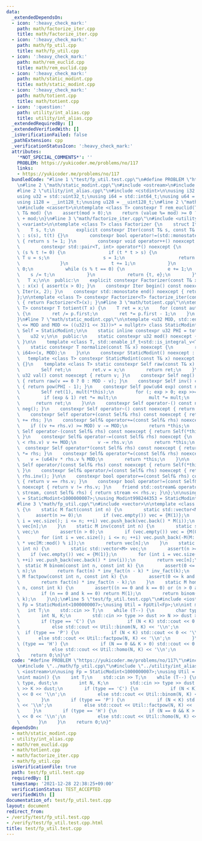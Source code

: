 ```yaml
---
data:
  _extendedDependsOn:
  - icon: ':heavy_check_mark:'
    path: math/factorize_iter.cpp
    title: math/factorize_iter.cpp
  - icon: ':heavy_check_mark:'
    path: math/fp_util.cpp
    title: math/fp_util.cpp
  - icon: ':heavy_check_mark:'
    path: math/rem_euclid.cpp
    title: math/rem_euclid.cpp
  - icon: ':heavy_check_mark:'
    path: math/static_modint.cpp
    title: math/static_modint.cpp
  - icon: ':heavy_check_mark:'
    path: math/totient.cpp
    title: math/totient.cpp
  - icon: ':question:'
    path: utility/int_alias.cpp
    title: utility/int_alias.cpp
  _extendedRequiredBy: []
  _extendedVerifiedWith: []
  _isVerificationFailed: false
  _pathExtension: cpp
  _verificationStatusIcon: ':heavy_check_mark:'
  attributes:
    '*NOT_SPECIAL_COMMENTS*': ''
    PROBLEM: https://yukicoder.me/problems/no/117
    links:
    - https://yukicoder.me/problems/no/117
  bundledCode: "#line 1 \"test/fp_util.test.cpp\"\n#define PROBLEM \"https://yukicoder.me/problems/no/117\"\
    \n#line 2 \"math/static_modint.cpp\"\n#include <ostream>\n#include <type_traits>\n\
    #line 2 \"utility/int_alias.cpp\"\n#include <cstdint>\n\nusing i32 = std::int32_t;\n\
    using u32 = std::uint32_t;\nusing i64 = std::int64_t;\nusing u64 = std::uint64_t;\n\
    using i128 = __int128_t;\nusing u128 = __uint128_t;\n#line 2 \"math/rem_euclid.cpp\"\
    \n#include <cassert>\n\ntemplate <class T> constexpr T rem_euclid(T value, const\
    \ T& mod) {\n    assert(mod > 0);\n    return (value %= mod) >= 0 ? value : value\
    \ + mod;\n}\n#line 3 \"math/factorize_iter.cpp\"\n#include <utility>\n#include\
    \ <variant>\n\ntemplate <class T> class Factorizer {\n    struct Iter {\n    \
    \    T s, t;\n        explicit constexpr Iter(const T& s, const T& t) noexcept\
    \ : s(s), t(t) {}\n        constexpr bool operator!=(std::monostate) const noexcept\
    \ { return s != 1; }\n        constexpr void operator++() noexcept { t += 1; }\n\
    \        constexpr std::pair<T, int> operator*() noexcept {\n            while\
    \ (s % t != 0) {\n                if (t * t > s) {\n                    const\
    \ T u = s;\n                    s = 1;\n                    return {u, 1};\n \
    \               }\n                t += 1;\n            }\n            int e =\
    \ 0;\n            while (s % t == 0) {\n                e += 1;\n            \
    \    s /= t;\n            }\n            return {t, e};\n        }\n    };\n \
    \   T x;\n\n  public:\n    explicit constexpr Factorizer(const T& x) noexcept\
    \ : x(x) { assert(x > 0); }\n    constexpr Iter begin() const noexcept { return\
    \ Iter(x, 2); }\n    constexpr std::monostate end() noexcept { return {}; }\n\
    };\n\ntemplate <class T> constexpr Factorizer<T> factorize_iter(const T& x) noexcept\
    \ { return Factorizer<T>(x); }\n#line 3 \"math/totient.cpp\"\n\ntemplate <class\
    \ T> constexpr T totient(T x) {\n    T ret = x;\n    for (const auto& p : factorize_iter(x))\
    \ {\n        ret /= p.first;\n        ret *= p.first - 1;\n    }\n    return ret;\n\
    }\n#line 7 \"math/static_modint.cpp\"\n\ntemplate <u32 MOD, std::enable_if_t<((u32)1\
    \ <= MOD and MOD <= ((u32)1 << 31))>* = nullptr> class StaticModint {\n    using\
    \ Self = StaticModint;\n\n    static inline constexpr u32 PHI = totient(MOD);\n\
    \    u32 v;\n\n  public:\n    static constexpr u32 mod() noexcept { return MOD;\
    \ }\n\n    template <class T, std::enable_if_t<std::is_integral_v<T>>* = nullptr>\n\
    \    static constexpr T normalize(const T& x) noexcept {\n        return rem_euclid<std::common_type_t<T,\
    \ i64>>(x, MOD);\n    }\n\n    constexpr StaticModint() noexcept : v(0) {}\n \
    \   template <class T> constexpr StaticModint(const T& x) noexcept : v(normalize(x))\
    \ {}\n    template <class T> static constexpr Self raw(const T& x) noexcept {\n\
    \        Self ret;\n        ret.v = x;\n        return ret;\n    }\n\n    constexpr\
    \ u32 val() const noexcept { return v; }\n    constexpr Self neg() const noexcept\
    \ { return raw(v == 0 ? 0 : MOD - v); }\n    constexpr Self inv() const noexcept\
    \ { return pow(PHI - 1); }\n    constexpr Self pow(u64 exp) const noexcept {\n\
    \        Self ret(1), mult(*this);\n        for (; exp > 0; exp >>= 1) {\n   \
    \         if (exp & 1) ret *= mult;\n            mult *= mult;\n        }\n  \
    \      return ret;\n    }\n\n    constexpr Self operator-() const noexcept { return\
    \ neg(); }\n    constexpr Self operator~() const noexcept { return inv(); }\n\n\
    \    constexpr Self operator+(const Self& rhs) const noexcept { return Self(*this)\
    \ += rhs; }\n    constexpr Self& operator+=(const Self& rhs) noexcept {\n    \
    \    if ((v += rhs.v) >= MOD) v -= MOD;\n        return *this;\n    }\n\n    constexpr\
    \ Self operator-(const Self& rhs) const noexcept { return Self(*this) -= rhs;\
    \ }\n    constexpr Self& operator-=(const Self& rhs) noexcept {\n        if (v\
    \ < rhs.v) v += MOD;\n        v -= rhs.v;\n        return *this;\n    }\n\n  \
    \  constexpr Self operator*(const Self& rhs) const noexcept { return Self(*this)\
    \ *= rhs; }\n    constexpr Self& operator*=(const Self& rhs) noexcept {\n    \
    \    v = (u64)v * rhs.v % MOD;\n        return *this;\n    }\n\n    constexpr\
    \ Self operator/(const Self& rhs) const noexcept { return Self(*this) /= rhs;\
    \ }\n    constexpr Self& operator/=(const Self& rhs) noexcept { return *this *=\
    \ rhs.inv(); }\n\n    constexpr bool operator==(const Self& rhs) const noexcept\
    \ { return v == rhs.v; }\n    constexpr bool operator!=(const Self& rhs) const\
    \ noexcept { return v != rhs.v; }\n    friend std::ostream& operator<<(std::ostream&\
    \ stream, const Self& rhs) { return stream << rhs.v; }\n};\n\nusing Modint1000000007\
    \ = StaticModint<1000000007>;\nusing Modint998244353 = StaticModint<998244353>;\n\
    #line 3 \"math/fp_util.cpp\"\n#include <vector>\n\ntemplate <class M> struct FpUtil\
    \ {\n    static M fact(const int n) {\n        static std::vector<M> vec;\n  \
    \      assert(n >= 0);\n        if (vec.empty()) vec = {M(1)};\n        for (int\
    \ i = vec.size(); i <= n; ++i) vec.push_back(vec.back() * M(i));\n        return\
    \ vec[n];\n    }\n    static M inv(const int n) {\n        static std::vector<M>\
    \ vec;\n        assert(n > 0);\n        if (vec.empty()) vec = {M(0), M(1)};\n\
    \        for (int i = vec.size(); i <= n; ++i) vec.push_back(-M(M::mod() / i)\
    \ * vec[M::mod() % i]);\n        return vec[n];\n    }\n    static M inv_fact(const\
    \ int n) {\n        static std::vector<M> vec;\n        assert(n >= 0);\n    \
    \    if (vec.empty()) vec = {M(1)};\n        for (int i = vec.size(); i <= n;\
    \ ++i) vec.push_back(vec.back() * inv(i));\n        return vec[n];\n    }\n  \
    \  static M binom(const int n, const int k) {\n        assert(0 <= k and k <=\
    \ n);\n        return fact(n) * inv_fact(n - k) * inv_fact(k);\n    }\n    static\
    \ M factpow(const int n, const int k) {\n        assert(0 <= k and k <= n);\n\
    \        return fact(n) * inv_fact(n - k);\n    }\n    static M homo(const int\
    \ n, const int k) {\n        assert((n == 0 and k == 0) or (n > 0 and k >= 0));\n\
    \        if (n == 0 and k == 0) return M(1);\n        return binom(n + k - 1,\
    \ k);\n    }\n};\n#line 5 \"test/fp_util.test.cpp\"\n#include <iostream>\n\nusing\
    \ Fp = StaticModint<1000000007>;\nusing Util = FpUtil<Fp>;\n\nint main() {\n \
    \   int T;\n    std::cin >> T;\n    while (T--) {\n        char type, dust;\n\
    \        int N, K;\n        std::cin >> type >> dust >> N >> dust >> K >> dust;\n\
    \        if (type == 'C') {\n            if (N < K) std::cout << 0 << '\\n';\n\
    \            else std::cout << Util::binom(N, K) << '\\n';\n        }\n      \
    \  if (type == 'P') {\n            if (N < K) std::cout << 0 << '\\n';\n     \
    \       else std::cout << Util::factpow(N, K) << '\\n';\n        }\n        if\
    \ (type == 'H') {\n            if (N == 0 && K > 0) std::cout << 0 << '\\n';\n\
    \            else std::cout << Util::homo(N, K) << '\\n';\n        }\n    }\n\
    \    return 0;\n}\n"
  code: "#define PROBLEM \"https://yukicoder.me/problems/no/117\"\n#include \"../math/static_modint.cpp\"\
    \n#include \"../math/fp_util.cpp\"\n#include \"../utility/int_alias.cpp\"\n#include\
    \ <iostream>\n\nusing Fp = StaticModint<1000000007>;\nusing Util = FpUtil<Fp>;\n\
    \nint main() {\n    int T;\n    std::cin >> T;\n    while (T--) {\n        char\
    \ type, dust;\n        int N, K;\n        std::cin >> type >> dust >> N >> dust\
    \ >> K >> dust;\n        if (type == 'C') {\n            if (N < K) std::cout\
    \ << 0 << '\\n';\n            else std::cout << Util::binom(N, K) << '\\n';\n\
    \        }\n        if (type == 'P') {\n            if (N < K) std::cout << 0\
    \ << '\\n';\n            else std::cout << Util::factpow(N, K) << '\\n';\n   \
    \     }\n        if (type == 'H') {\n            if (N == 0 && K > 0) std::cout\
    \ << 0 << '\\n';\n            else std::cout << Util::homo(N, K) << '\\n';\n \
    \       }\n    }\n    return 0;\n}"
  dependsOn:
  - math/static_modint.cpp
  - utility/int_alias.cpp
  - math/rem_euclid.cpp
  - math/totient.cpp
  - math/factorize_iter.cpp
  - math/fp_util.cpp
  isVerificationFile: true
  path: test/fp_util.test.cpp
  requiredBy: []
  timestamp: '2021-12-28 22:38:25+09:00'
  verificationStatus: TEST_ACCEPTED
  verifiedWith: []
documentation_of: test/fp_util.test.cpp
layout: document
redirect_from:
- /verify/test/fp_util.test.cpp
- /verify/test/fp_util.test.cpp.html
title: test/fp_util.test.cpp
---
```

